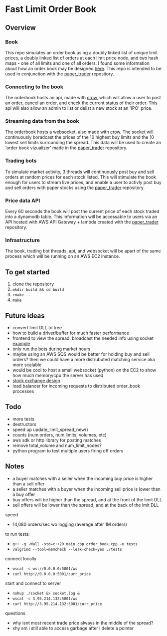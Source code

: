 # Fast Limit Order Book

## Overview 
### Book
This repo simulates an order book using a doubly linked list of unique limit prices, a doubly linked list of orders at each limit price node, and two hash maps - one of all limits and one of all orders. I found some information about how an order book may be designed [here](https://web.archive.org/web/20110219163448/http://howtohft.wordpress.com/2011/02/15/how-to-build-a-fast-limit-order-book/). This repo is intended to be used in conjunction with the [paper_trader](https://github.com/albertcmiller1/paper_trader) repository. 

### Connecting to the book
The orderbook hosts an api, made with [crow](https://github.com/CrowCpp/Crow), which will allow a user to post an order, cancel an order, and check the current status of their order. This api will also allow an admin to list or delist a new stock at an 'IPO' price.

### Streaming data from the book 
The orderbook hosts a websocket, also made with [crow](https://github.com/CrowCpp/Crow). The socket will continuously boradcast the prices of the 10 highest buy limits and the 10 lowest sell limits surrounding the spread. This data will be used to create an 'order book vizualizer' made in the [paper_trader](https://github.com/albertcmiller1/paper_trader) repository. 

### Trading bots
To simulate market activity, 3 threads will continuously post buy and sell orders at random prices for each stock listed. This will stimulate the book enough for users to stream live prices, and enable a user to activly post buy and sell orders with paper stocks using the [paper_trader](https://github.com/albertcmiller1/paper_trader) repository. 

### Price data API
Every 60 seconds the book will post the current price of each stock traded into a dynamodb table. This information will be accessable to users via an API hosted with AWS API Gateway + lambda created with the [paper_trader](https://github.com/albertcmiller1/paper_trader) repository.

### Infrastructure 
The book, trading bot threads, api, and websocket will be apart of the same process which will be running on an AWS EC2 instance. 

## To get started 
1. clone the repository 
2. `mkdir build && cd build`
3. `cmake ..`
4. `make` 

## Future ideas
* convert limit DLL to tree
* how to build a driver/buffer for much faster performance
* frontend to view the spread. broadcast the needed info using socket [example](https://www.youtube.com/watch?v=hgOXY-r3xJM&ab_channel=ChadThackray)
* only run the bots during market hours
* maybe using an AWS SQS would be better for holding buy and sell orders? then we could have a more distrubuted matching service aka more scalable 
* would be cool to host a small websocket (python) on the EC2 to show how much memory/cpu the server has used 
* [stock exchange design](https://www.youtube.com/watch?v=XuKs2kWH0mQ&ab_channel=System-Design)
* load balancer for incoming requests to distributed order_book processes 

## Todo 
* more tests 
* destructors
* speed up update_limit_spread_new()
* counts (num orders, num limits, volumes, etc)
* aws sdk or http library for posting matches
* remove total_volume and num_limit_nodes?
* python program to test multiple users firing off orders 

## Notes 
* a buyer  matches with a seller when the incoming buy  price is higher than a sell offer
* a seller matches with a buyer  when the incoming sell price is lower  than a buy offer 
* buy  offers will be higher than the spread, and at the front of the limit DLL
* sell offers will be lower  than the spread, and at the back  of the lmit DLL

speed 
* 14,080 orders/sec wo logging (average after 1M orders)

to run tests: 
* `g++ -g -Wall -std=c++20 main.cpp order_book.cpp -o tests`
* `valgrind --tool=memcheck --leak-check=yes ./tests`

connect locally
* `wscat -c ws://0.0.0.0:5001/ws`
* `curl http://0.0.0.0:5001/curr_price`

start and connect to server 
* `nohup ./socket &> socket.log &`
* `wscat -c 3.95.214.132:5001/ws`
* `curl http://3.95.214.132:5001/curr_price`

questions 
* why isnt most recent trade price always in the middle of the spread? 
* xhy am i still able to access garbage after i delete a pointer
